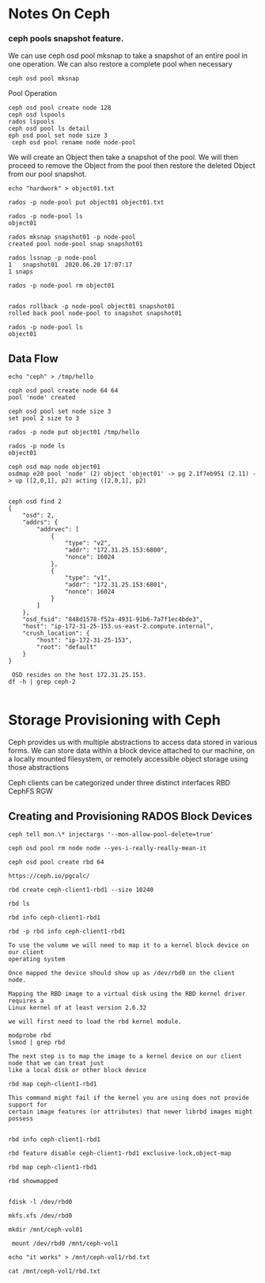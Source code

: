 # Notes On Ceph

### ceph pools snapshot feature.

We can use ceph osd pool mksnap to take a snapshot of an entire pool in one operation.
We can also restore a complete pool when necessary

```
ceph osd pool mksnap
```

Pool Operation

```
ceph osd pool create node 128
ceph osd lspools
rados lspools
ceph osd pool ls detail
eph osd pool set node size 3
 ceph osd pool rename node node-pool
```

We will create an Object then take a snapshot of the pool. We will then proceed to remove the Object from the pool then restore the deleted Object from our pool snapshot.

```
echo "hardwork" > object01.txt

rados -p node-pool put object01 object01.txt

rados -p node-pool ls
object01

rados mksnap snapshot01 -p node-pool
created pool node-pool snap snapshot01

rados lssnap -p node-pool
1	snapshot01	2020.06.20 17:07:17
1 snaps

rados -p node-pool rm object01


rados rollback -p node-pool object01 snapshot01
rolled back pool node-pool to snapshot snapshot01

rados -p node-pool ls
object01

```

## Data Flow

```
echo "ceph" > /tmp/hello

ceph osd pool create node 64 64
pool 'node' created

ceph osd pool set node size 3
set pool 2 size to 3

rados -p node put object01 /tmp/hello

rados -p node ls
object01

ceph osd map node object01
osdmap e20 pool 'node' (2) object 'object01' -> pg 2.1f7eb951 (2.11) -> up ([2,0,1], p2) acting ([2,0,1], p2)


ceph osd find 2
{
    "osd": 2,
    "addrs": {
        "addrvec": [
            {
                "type": "v2",
                "addr": "172.31.25.153:6800",
                "nonce": 16024
            },
            {
                "type": "v1",
                "addr": "172.31.25.153:6801",
                "nonce": 16024
            }
        ]
    },
    "osd_fsid": "848d1578-f52a-4931-91b6-7a7f1ec4bde3",
    "host": "ip-172-31-25-153.us-east-2.compute.internal",
    "crush_location": {
        "host": "ip-172-31-25-153",
        "root": "default"
    }
}

 OSD resides on the host 172.31.25.153.
df -h | grep ceph-2


```

# Storage Provisioning with Ceph

Ceph provides us with multiple abstractions to access data stored in various forms. We can store data within a block device attached to our machine, on a locally mounted filesystem, or remotely accessible object storage using those abstractions

Ceph clients can be categorized under three distinct interfaces
RBD
CephFS
RGW

## Creating and Provisioning RADOS Block Devices

```
ceph tell mon.\* injectargs '--mon-allow-pool-delete=true'

ceph osd pool rm node node --yes-i-really-really-mean-it

ceph osd pool create rbd 64

https://ceph.io/pgcalc/

rbd create ceph-client1-rbd1 --size 10240

rbd ls

rbd info ceph-client1-rbd1

rbd -p rbd info ceph-client1-rbd1

To use the volume we will need to map it to a kernel block device on our client
operating system

Once mapped the device should show up as /dev/rbd0 on the client
node.

Mapping the RBD image to a virtual disk using the RBD kernel driver requires a
Linux kernel of at least version 2.6.32

we will first need to load the rbd kernel module.

modprobe rbd
lsmod | grep rbd

The next step is to map the image to a kernel device on our client node that we can treat just
like a local disk or other block device

rbd map ceph-client1-rbd1

This command might fail if the kernel you are using does not provide support for
certain image features (or attributes) that newer librbd images might possess


rbd info ceph-client1-rbd1

rbd feature disable ceph-client1-rbd1 exclusive-lock,object-map

rbd map ceph-client1-rbd1

rbd showmapped


fdisk -l /dev/rbd0

mkfs.xfs /dev/rbd0

mkdir /mnt/ceph-vol01

 mount /dev/rbd0 /mnt/ceph-vol1

echo "it works" > /mnt/ceph-vol1/rbd.txt

cat /mnt/ceph-vol1/rbd.txt

```
